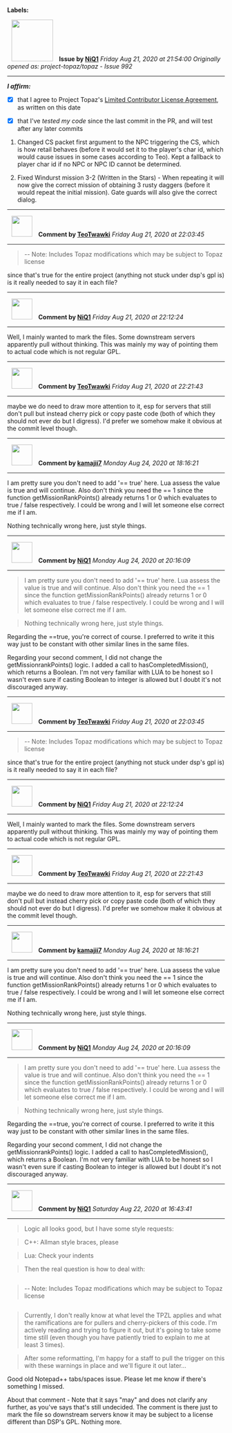 **Labels:**



<a href="https://github.com/NiQ1"><img src="https://avatars3.githubusercontent.com/u/23407689?v=4" width="96" height="96" hspace="10"></img></a> **Issue by [NiQ1](https://github.com/NiQ1)**
_Friday Aug 21, 2020 at 21:54:00_
_Originally opened as: project-topaz/topaz - Issue 992_

----

<!-- place 'x' mark between square [] brackets to affirm: -->
**_I affirm:_**
- [X] that I agree to Project Topaz's [Limited Contributor License Agreement](http://project-topaz.com/blob/release/CONTRIBUTOR_AGREEMENT.md), as written on this date
- [X] that I've _tested my code_ since the last commit in the PR, and will test after any later commits

1. Changed CS packet first argument to the NPC triggering the CS, which is how retail behaves (before it would set it to the player's char id, which would cause issues in some cases according to Teo). Kept a fallback to player char id if no NPC or NPC ID cannot be determined.

2. Fixed Windurst mission 3-2 (Written in the Stars) - When repeating it will now give the correct mission of obtaining 3 rusty daggers (before it would repeat the initial mission). Gate guards will also give the correct dialog.


----
<a href="https://github.com/TeoTwawki"><img src="https://avatars0.githubusercontent.com/u/6871475?v=4" width="48" height="48" hspace="10"></img></a> **Comment by [TeoTwawki](https://github.com/TeoTwawki)**
_Friday Aug 21, 2020 at 22:03:45_

----

> -- Note: Includes Topaz modifications which may be subject to Topaz license

since that's true for the entire project (anything not stuck under dsp's gpl is) is it really needed to say it in each file?


----
<a href="https://github.com/NiQ1"><img src="https://avatars3.githubusercontent.com/u/23407689?v=4" width="48" height="48" hspace="10"></img></a> **Comment by [NiQ1](https://github.com/NiQ1)**
_Friday Aug 21, 2020 at 22:12:24_

----

Well, I mainly wanted to mark the files. Some downstream servers apparently pull without thinking. This was mainly my way of pointing them to actual code which is not regular GPL.


----
<a href="https://github.com/TeoTwawki"><img src="https://avatars0.githubusercontent.com/u/6871475?v=4" width="48" height="48" hspace="10"></img></a> **Comment by [TeoTwawki](https://github.com/TeoTwawki)**
_Friday Aug 21, 2020 at 22:21:43_

----

maybe we do need to draw more attention to it, esp for servers that still don't pull but instead cherry pick or copy paste code (both of which they should not ever do but I digress). I'd prefer we somehow make it obvious at the commit level though.


----
<a href="https://github.com/kamajii7"><img src="https://avatars0.githubusercontent.com/u/13575698?v=4" width="48" height="48" hspace="10"></img></a> **Comment by [kamajii7](https://github.com/kamajii7)**
_Monday Aug 24, 2020 at 18:16:21_

----

I am pretty sure you don't need to add '== true' here. Lua assess the value is true and will continue. Also don't think you need the == 1 since the function getMissionRankPoints() already returns 1 or 0 which evaluates to true / false respectively. I could be wrong and I will let someone else correct me if I am. 

Nothing technically wrong here, just style things. 


----
<a href="https://github.com/NiQ1"><img src="https://avatars3.githubusercontent.com/u/23407689?v=4" width="48" height="48" hspace="10"></img></a> **Comment by [NiQ1](https://github.com/NiQ1)**
_Monday Aug 24, 2020 at 20:16:09_

----

> I am pretty sure you don't need to add '== true' here. Lua assess the value is true and will continue. Also don't think you need the == 1 since the function getMissionRankPoints() already returns 1 or 0 which evaluates to true / false respectively. I could be wrong and I will let someone else correct me if I am.
> 
> Nothing technically wrong here, just style things.

Regarding the ==true, you're correct of course. I preferred to write it this way just to be constant with other similar lines in the same files.
Regarding your second comment, I did not change the getMissionrankPoints() logic. I added a call to hasCompletedMission(), which returns a Boolean. I'm not very familiar with LUA to be honest so I wasn't even sure if casting Boolean to integer is allowed but I doubt it's not discouraged anyway.


----
<a href="https://github.com/TeoTwawki"><img src="https://avatars0.githubusercontent.com/u/6871475?v=4" width="48" height="48" hspace="10"></img></a> **Comment by [TeoTwawki](https://github.com/TeoTwawki)**
_Friday Aug 21, 2020 at 22:03:45_

----

> -- Note: Includes Topaz modifications which may be subject to Topaz license

since that's true for the entire project (anything not stuck under dsp's gpl is) is it really needed to say it in each file?


----
<a href="https://github.com/NiQ1"><img src="https://avatars3.githubusercontent.com/u/23407689?v=4" width="48" height="48" hspace="10"></img></a> **Comment by [NiQ1](https://github.com/NiQ1)**
_Friday Aug 21, 2020 at 22:12:24_

----

Well, I mainly wanted to mark the files. Some downstream servers apparently pull without thinking. This was mainly my way of pointing them to actual code which is not regular GPL.


----
<a href="https://github.com/TeoTwawki"><img src="https://avatars0.githubusercontent.com/u/6871475?v=4" width="48" height="48" hspace="10"></img></a> **Comment by [TeoTwawki](https://github.com/TeoTwawki)**
_Friday Aug 21, 2020 at 22:21:43_

----

maybe we do need to draw more attention to it, esp for servers that still don't pull but instead cherry pick or copy paste code (both of which they should not ever do but I digress). I'd prefer we somehow make it obvious at the commit level though.


----
<a href="https://github.com/kamajii7"><img src="https://avatars0.githubusercontent.com/u/13575698?v=4" width="48" height="48" hspace="10"></img></a> **Comment by [kamajii7](https://github.com/kamajii7)**
_Monday Aug 24, 2020 at 18:16:21_

----

I am pretty sure you don't need to add '== true' here. Lua assess the value is true and will continue. Also don't think you need the == 1 since the function getMissionRankPoints() already returns 1 or 0 which evaluates to true / false respectively. I could be wrong and I will let someone else correct me if I am. 

Nothing technically wrong here, just style things. 


----
<a href="https://github.com/NiQ1"><img src="https://avatars3.githubusercontent.com/u/23407689?v=4" width="48" height="48" hspace="10"></img></a> **Comment by [NiQ1](https://github.com/NiQ1)**
_Monday Aug 24, 2020 at 20:16:09_

----

> I am pretty sure you don't need to add '== true' here. Lua assess the value is true and will continue. Also don't think you need the == 1 since the function getMissionRankPoints() already returns 1 or 0 which evaluates to true / false respectively. I could be wrong and I will let someone else correct me if I am.
> 
> Nothing technically wrong here, just style things.

Regarding the ==true, you're correct of course. I preferred to write it this way just to be constant with other similar lines in the same files.
Regarding your second comment, I did not change the getMissionrankPoints() logic. I added a call to hasCompletedMission(), which returns a Boolean. I'm not very familiar with LUA to be honest so I wasn't even sure if casting Boolean to integer is allowed but I doubt it's not discouraged anyway.


----
<a href="https://github.com/NiQ1"><img src="https://avatars3.githubusercontent.com/u/23407689?v=4" width="48" height="48" hspace="10"></img></a> **Comment by [NiQ1](https://github.com/NiQ1)**
_Saturday Aug 22, 2020 at 16:43:41_

----

> Logic all looks good, but I have some style requests:
> C++: Allman style braces, please
> Lua: Check your indents
> 
> Then the real question is how to deal with:
> 
> ```lua
> -- Note: Includes Topaz modifications which may be subject to Topaz license
> ```
> 
> Currently, I don't really know at what level the TPZL applies and what the ramifications are for pullers and cherry-pickers of this code. I'm actively reading and trying to figure it out, but it's going to take some time still (even though you have patiently tried to explain to me at least 3 times).
> 
> After some reformatting, I'm happy for a staff to pull the trigger on this with these warnings in place and we'll figure it out later...

Good old Notepad++ tabs/spaces issue. Please let me know if there's something I missed.
About that comment - Note that it says "may" and does not clarify any further, as you've says that's still undecided. The comment is there just to mark the file so downstream servers know it may be subject to a license different than DSP's GPL. Nothing more.
